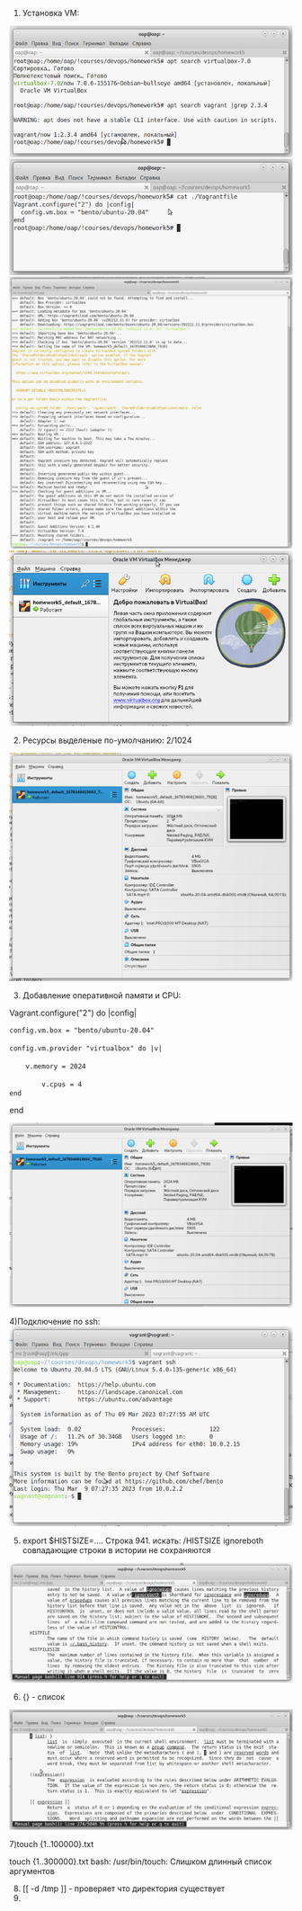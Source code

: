 1) Установка VM:
<img src="/lesson5_img/1.png">

<img src="/lesson5_img/2.png">

<img src="/lesson5_img/3.png">

<img src="/lesson5_img/4.png">


2) Ресурсы выделеные по-умолчанию: 2/1024
<img src="/lesson5_img/5.png">

3) Добавление оперативной памяти и CPU:


Vagrant.configure("2") do |config|

    config.vm.box = "bento/ubuntu-20.04"

	config.vm.provider "virtualbox" do |v|
	
		v.memory = 2024
	    
	    	v.cpus = 4
    end
end

<img src="/lesson5_img/res.png">


4)Подключение по ssh:
<img src="/lesson5_img/6.png">


5) export $HISTSIZE=....
   Строка 941. искать: /HISTSIZE
   ignoreboth совпадающие строки в истории не сохраняются
<img src="/lesson5_img/7.png">

6) {} - список
<img src="/lesson5_img/8.png">

7)touch {1..100000}.txt

touch {1..300000}.txt
bash: /usr/bin/touch: Слишком длинный список аргументов


8) [[ -d /tmp ]] - проверяет что директория существует
9) 
